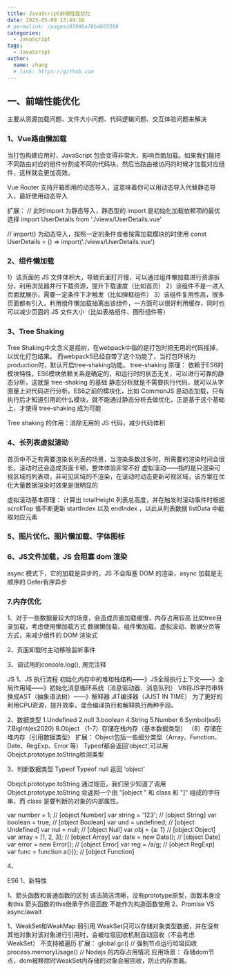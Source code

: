 ```yaml
---
title: JavaScript前端性能优化
date: 2023-05-09 13:49:16
# permalink: /pages/0796ba76b4b55368
categories:
  - JavaScript
tags:
  - JavaScript
author:
  name: zhang
  # link: https://github.com
---
```


## 一、前端性能优化

主要从资源加载问题、文件大小问题、代码逻辑问题、交互体验问题来解决


### 1、Vue路由懒加载
当打包构建应用时，JavaScript 包会变得非常大，影响页面加载。如果我们能把不同路由对应的组件分割成不同的代码块，然后当路由被访问的时候才加载对应组件，这样就会更加高效。

Vue Router 支持开箱即用的动态导入，这意味着你可以用动态导入代替静态导入，最好使用动态导入

扩展：
// 此时import 为静态导入，静态型的 import 是初始化加载依赖项的最优选择
import UserDetails from './views/UserDetails.vue'

//  import() 为动态导入，按照一定的条件或者按需加载模块的时使用
const UserDetails = () => import('./views/UserDetails.vue')

### 2、组件懒加载
1）该页面的 JS 文件体积大，导致页面打开慢，可以通过组件懒加载进行资源拆分，利用浏览器并行下载资源，提升下载速度（比如首页）
2）该组件不是一进入页面就展示，需要一定条件下才触发（比如弹框组件）
3）该组件复用性高，很多页面都有引入，利用组件懒加载抽离出该组件，一方面可以很好利用缓存，同时也可以减少页面的 JS 文件大小（比如表格组件、图形组件等）

### 3、Tree Shaking
Tree Shaking中文含义是摇树，在webpack中指的是打包时把无用的代码摇掉，以优化打包结果。
而webpack5已经自带了这个功能了，当打包环境为production时，默认开启tree-shaking功能。
tree-shaking 原理：
依赖于ES6的模块特性，ES6模块依赖关系是确定的，和运行时的状态无关，可以进行可靠的静态分析，这就是 tree-shaking 的基础
静态分析就是不需要执行代码，就可以从字面量上对代码进行分析。ES6之前的模块化，比如 CommonJS 是动态加载，只有执行后才知道引用的什么模块，就不能通过静态分析去做优化，正是基于这个基础上，才使得 tree-shaking 成为可能

Tree shaking 的作用：消除无用的 JS 代码，减少代码体积

### 4、长列表虚拟滚动
首页中不乏有需要渲染长列表的场景，当渲染条数过多时，所需要的渲染时间会很长，滚动时还会造成页面卡顿，整体体验非常不好
虚拟滚动——指的是只渲染可视区域的列表项，非可见区域的不渲染，在滚动时动态更新可视区域，该方案在优化大量数据渲染时效果是很明显的

虚拟滚动基本原理：
计算出 totalHeight 列表总高度，并在触发时滚动事件时根据 scrollTop 值不断更新 startIndex 以及 endIndex ，以此从列表数据 listData 中截取对应元素

### 5、图片优化、图片懒加载、字体图标

### 6、JS文件加载，JS 会阻塞 dom 渲染
async 模式下，它的加载是异步的，JS 不会阻塞 DOM 的渲染，async 加载是无顺序的
Defer有序异步


### 7.内存优化

1、对于一些数据量较大的场景，会造成页面加载缓慢，内存占用较高
比如tree目录加载，考虑使用懒加载方式
数据懒加载、组件懒加载、虚拟滚动、数据分页等方式，来减少组件的 DOM 渲染式

2、页面卸载时主动移除监听事件

3、调试用的console.log(), 用完注释



JS
1、JS 执行流程
初始化内存中的堆和栈结构——》JS全局执行上下文——》全局作用域——》初始化消息循环系统（消息驱动器、消息队列）
V8将JS字符串转换成AST（抽象语法树）——》解释器
JIT编译器（JUST IN TIME）
为了更好的利用CPU资源，提升效率，混合编译执行和解释执行两种手段。

2、数据类型
1.Undefined 2.null 3.boolean 4.String 5.Number 6.Symbol(es6)  7.BigInt(es2020)  8.Object
（1-7）存储在栈内存（基本数据类型）
（8）存储在堆内存（引用数据类型）
扩展：
Object包括一些细分类型（Array、Function、Date、RegExp、Error 等）
Typeof都会返回‘object’,可以用Obejct.prototype.toString检测类型

3、判断数据类型
Typeof 
Typeof null 返回 ‘object’

Obejct.prototype.toString
通过规范，我们至少知道了调用 Object.prototype.toString 会返回一个由 "[object " 和 class 和 "]" 组成的字符串，而 class 是要判断的对象的内部属性。

var number = 1;          // [object Number]
var string = '123';      // [object String]
var boolean = true;      // [object Boolean]
var und = undefined;     // [object Undefined]
var nul = null;          // [object Null]
var obj = {a: 1}         // [object Object]
var array = [1, 2, 3];   // [object Array]
var date = new Date();   // [object Date]
var error = new Error(); // [object Error]
var reg = /a/g;          // [object RegExp]
var func = function a(){}; // [object Function]


4、



ES6
1、新特性



1、箭头函数和普通函数的区别
语法简洁清晰，没有prototype原型，函数本身没有this
箭头函数的this继承于外层函数
不能作为构造函数使用
2、Promise VS async/await




1、WeakSet和WeakMap 弱引用
WeakSet只可以存储对象类型数据，并在没有其他对象对该对象进行引用时，会被垃圾回收机制自动回收（不会考虑WeakSet）
不支持被遍历
扩展：
global.gc() // 强制节点运行垃圾回收
process.memoryUsage() // Nodejs 的内存占用情况
应用场景：
存储dom节点，dom被移除时WeakSet内存储的对象会被回收，防止内存泄漏。
